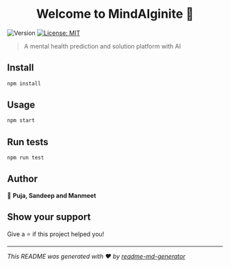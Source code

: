<h1 align="center">Welcome to MindAIginite 👋</h1>
<p>
  <img alt="Version" src="https://img.shields.io/badge/version-0.1.0-blue.svg?cacheSeconds=2592000" />
  <a href="#" target="_blank">
    <img alt="License: MIT" src="https://img.shields.io/badge/License-MIT-yellow.svg" />
  </a>
</p>

> A mental health prediction and solution platform with AI

## Install

```sh
npm install
```

## Usage

```sh
npm start
```

## Run tests

```sh
npm run test
```

## Author

👤 **Puja, Sandeep and Manmeet**


## Show your support

Give a ⭐️ if this project helped you!

***
_This README was generated with ❤️ by [readme-md-generator](https://github.com/kefranabg/readme-md-generator)_